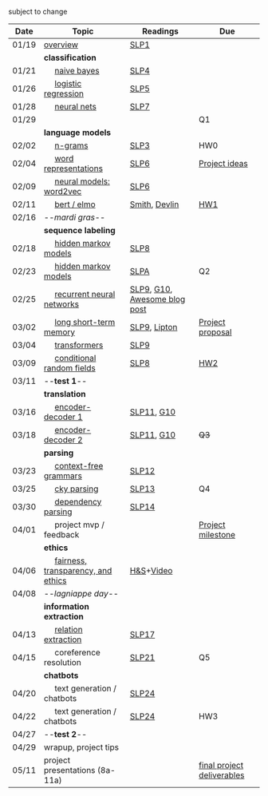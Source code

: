 subject to change

| Date  | Topic                                 | Readings                      | Due           | 
| ----- |---------------------------------------|-------------------------------|---------------|
| 01/19 | [overview](http://cs.tulane.edu/~aculotta/nlp/overview/overview.html)                              | [SLP1](read/slp1.pdf) |               |
| | **classification** |
| 01/21 | &nbsp;&nbsp;&nbsp;&nbsp; [naive bayes](http://cs.tulane.edu/~aculotta/nlp/classify/bayes.html)                           | [SLP4](read/slp4.pdf)
| 01/26 | &nbsp;&nbsp;&nbsp;&nbsp; [logistic regression](http://cs.tulane.edu/~aculotta/nlp/classify/logistic.html)                   | [SLP5](read/slp5.pdf)
| 01/28 | &nbsp;&nbsp;&nbsp;&nbsp; [neural nets](http://cs.tulane.edu/~aculotta/nlp/classify/neural.html)                           | [SLP7](read/slp7.pdf)                              | 
| 01/29 |                   |                       | Q1
| | **language models** |
| 02/02 | &nbsp;&nbsp;&nbsp;&nbsp; [n-grams](http://cs.tulane.edu/~aculotta/nlp/language_models/ngrams.html)                               | [SLP3](read/slp3.pdf)                             | HW0
| 02/04 | &nbsp;&nbsp;&nbsp;&nbsp; [word representations](http://cs.tulane.edu/~aculotta/nlp/language_models/word_rep.html)                   | [SLP6](read/slp6.pdf)                             | [Project ideas](https://tulane.instructure.com/courses/2232081/discussion_topics/13155237)
| 02/09 | &nbsp;&nbsp;&nbsp;&nbsp; [neural models: word2vec](http://cs.tulane.edu/~aculotta/nlp/language_models/word2vec.html)        | [SLP6](read/slp6.pdf)    
| 02/11 | &nbsp;&nbsp;&nbsp;&nbsp; [bert / elmo](http://cs.tulane.edu/~aculotta/nlp/language_models/elmo.html)                            | [Smith](https://arxiv.org/pdf/1902.06006.pdf), [Devlin](https://arxiv.org/pdf/1810.04805.pdf) |  [HW1](https://github.com/tulane-cmps6730/assignments/tree/main/hw1)
| 02/16 | --*mardi gras*--
| | **sequence labeling** |
| 02/18 | &nbsp;&nbsp;&nbsp;&nbsp; [hidden markov models](http://cs.tulane.edu/~aculotta/nlp/sequence/hmm1.html)                  | [SLP8](read/slp8.pdf)
| 02/23 | &nbsp;&nbsp;&nbsp;&nbsp; [hidden markov models](http://cs.tulane.edu/~aculotta/nlp/sequence/hmm2.html)                  | [SLPA](read/slpA.pdf)   | Q2
| 02/25 |  &nbsp;&nbsp;&nbsp;&nbsp; [recurrent neural networks](http://cs.tulane.edu/~aculotta/nlp/sequence/rnn.html)              | [SLP9](read/slp9.pdf), [G10](https://www.deeplearningbook.org/contents/rnn.html), [Awesome blog post](http://karpathy.github.io/2015/05/21/rnn-effectiveness/)   |          
| 03/02 | &nbsp;&nbsp;&nbsp;&nbsp; [long short-term memory](http://cs.tulane.edu/~aculotta/nlp/sequence/lstm.html)                 | [SLP9](read/slp9.pdf), [Lipton](https://arxiv.org/abs/1506.00019) | [Project proposal](https://tulane.instructure.com/courses/2232081/discussion_topics/13155238)
| 03/04 | &nbsp;&nbsp;&nbsp;&nbsp; [transformers](http://cs.tulane.edu/~aculotta/nlp/sequence/transformer.html)              | [SLP9](read/slp9.pdf)
| 03/09 | &nbsp;&nbsp;&nbsp;&nbsp; [conditional random fields](http://cs.tulane.edu/~aculotta/nlp/sequence/crf.html)                    |   [SLP8](read/slp8.pdf)            | [HW2](https://github.com/tulane-cmps6730/assignments/tree/main/hw2) 
| 03/11 | --**test 1**--                           |               |
| | **translation** |
| 03/16 | &nbsp;&nbsp;&nbsp;&nbsp; [encoder-decoder 1](http://cs.tulane.edu/~aculotta/nlp/translation/translation1.html)                     | [SLP11](read/slp11.pdf), [G10](https://www.deeplearningbook.org/contents/rnn.html)
| 03/18 | &nbsp;&nbsp;&nbsp;&nbsp; [encoder-decoder 2](http://cs.tulane.edu/~aculotta/nlp/translation/translation1.html)                    | [SLP11](read/slp11.pdf), [G10](https://www.deeplearningbook.org/contents/rnn.html)    | <del>Q3</del>
| | **parsing** |
| 03/23 | &nbsp;&nbsp;&nbsp;&nbsp; [context-free grammars](http://cs.tulane.edu/~aculotta/nlp/parsing/cfg.html)                 | [SLP12](read/slp12.pdf)
| 03/25 | &nbsp;&nbsp;&nbsp;&nbsp; [cky parsing](http://cs.tulane.edu/~aculotta/nlp/parsing/pcfg.html)                           | [SLP13](read/slp13.pdf)         | Q4
| 03/30 | &nbsp;&nbsp;&nbsp;&nbsp; [dependency parsing](http://cs.tulane.edu/~aculotta/nlp/parsing/dependency.html)                    | [SLP14](read/slp14.pdf)
| 04/01 | &nbsp;&nbsp;&nbsp;&nbsp; project mvp / feedback                |               | [Project milestone](https://tulane.instructure.com/courses/2232081/discussion_topics/13155239)
| | **ethics** |
| 04/06 | &nbsp;&nbsp;&nbsp;&nbsp;  [fairness, transparency, and ethics](http://cs.tulane.edu/~aculotta/nlp/ethics/ethics.html)   | [H&S](https://www.aclweb.org/anthology/P16-2096.pdf)+[Video](https://www.youtube.com/watch?v=fMym_BKWQzk) |
| 04/08 |  --*lagniappe day*--
| | **information extraction** |
| 04/13 | &nbsp;&nbsp;&nbsp;&nbsp; [relation extraction](http://cs.tulane.edu/~aculotta/nlp/ie/re.html)                    | [SLP17](read/slp17.pdf)  |  
| 04/15 | &nbsp;&nbsp;&nbsp;&nbsp; coreference resolution                | [SLP21](read/slp21.pdf)  | Q5
| | **chatbots** |
| 04/20 | &nbsp;&nbsp;&nbsp;&nbsp; text generation / chatbots            | [SLP24](read/slp24.pdf)  | 
| 04/22 | &nbsp;&nbsp;&nbsp;&nbsp; text generation / chatbots            | [SLP24](read/slp24.pdf)  | HW3
| 04/27 | --**test 2**--                            |                |
| 04/29 | wrapup, project tips                  | 
| 05/11 | project presentations (8a-11a)                                          |               | [final project deliverables](https://github.com/tulane-cmps6730/assignments/tree/main/project)
